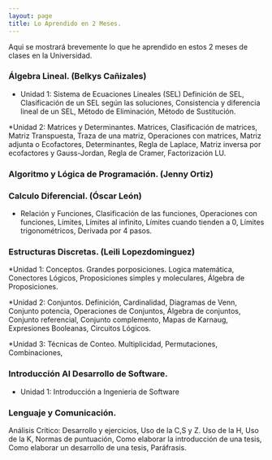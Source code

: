 ```yaml
---
layout: page
title: Lo Aprendido en 2 Meses.
---
```


<p class="message">
 Aqui se mostrará brevemente lo que he aprendido en estos 2 meses de clases en la Universidad.
</p>

### Álgebra Lineal. (Belkys Cañizales)

* Unidad 1: Sistema de Ecuaciones Lineales (SEL) 
 Definición de SEL, Clasificación de un SEL según las soluciones, Consistencia y diferencia lineal de un SEL, Método de Eliminación, Método de Sustitución.
 
*Unidad 2: Matrices y Determinantes.
 Matrices, Clasificación de matrices, Matriz Transpuesta, Traza de una matriz, Operaciones con matrices, Matriz adjunta o Ecofactores, Determinantes, Regla de Laplace, Matriz inversa por ecofactores y Gauss-Jordan, Regla de Cramer, Factorización LU.
 
### Algoritmo y Lógica de Programación. (Jenny Ortiz)

### Calculo Diferencial. (Óscar León)

* Relación y Funciones, Clasificación de las funciones, Operaciones con funciones, Límites, Límites al infinito, Límites cuando tienden a 0, Límites trigonométricos, Derivada por 4 pasos.

### Estructuras Discretas. (Leili Lopezdominguez)

*Unidad 1: Conceptos.
Grandes porposiciones. Logica matemática, Conectores Lógicos, Proposiciones simples y moleculares, Álgebra de Proposiciones.

*Unidad 2: Conjuntos.
Definición, Cardinalidad, Diagramas de Venn, Conjunto potencia, Operaciones de Conjuntos, Álgebra de conjuntos, Conjunto referencial, Conjunto complemento, Mapas de Karnaug, Expresiones Booleanas, Circuitos Lógicos.

*Unidad 3: Técnicas de Conteo.
Multiplicidad, Permutaciones, Combinaciones, 

### Introducción Al Desarrollo de Software.

* Unidad 1: Introducción a Ingenieria de Software

### Lenguaje y Comunicación.

Análisis Crítico: Desarrollo y ejercicios, Uso de la C,S y Z. Uso de la H, Uso de la K, Normas de puntuación, Como elaborar la introducción de una tesis, Como elaborar un desarrollo de una tesis, Paráfrasis.
